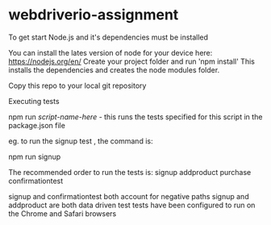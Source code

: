 # webdriverio-assignment


To get start Node.js and it's dependencies must be installed 

You can install the lates version of node for your device here: https://nodejs.org/en/
Create your project folder and run 'npm install'
This installs the dependencies and creates the node modules folder.

Copy this repo to your local git repository 

Executing tests

npm run *script-name-here* - this runs the tests specified for this script in the package.json file

eg. to run the signup test , the command is:

npm run signup


The recommended order to run the tests is:
signup
addproduct
purchase
confirmationtest

signup and confirmationtest both account for negative paths
signup and addproduct are both data driven test
tests have been configured to run on the Chrome and Safari browsers
